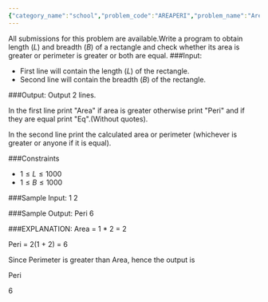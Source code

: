 ```yaml
---
{"category_name":"school","problem_code":"AREAPERI","problem_name":"Area OR Perimeter","languages_supported":{"0":"C","1":"CPP14","2":"JAVA","3":"PYTH","4":"PYTH 3.6","5":"PYPY","6":"CS2","7":"PAS fpc","8":"PAS gpc","9":"RUBY","10":"PHP","11":"GO","12":"NODEJS","13":"HASK","14":"rust","15":"SCALA","16":"swift","17":"D","18":"PERL","19":"FORT","20":"WSPC","21":"ADA","22":"CAML","23":"ICK","24":"BF","25":"ASM","26":"CLPS","27":"PRLG","28":"ICON","29":"SCM qobi","30":"PIKE","31":"ST","32":"NICE","33":"LUA","34":"BASH","35":"NEM","36":"LISP sbcl","37":"LISP clisp","38":"SCM guile","39":"JS","40":"ERL","41":"TCL","42":"kotlin","43":"PERL6","44":"TEXT","45":"SCM chicken","46":"PYP3","47":"CLOJ","48":"COB","49":"FS"},"max_timelimit":1,"source_sizelimit":50000,"problem_author":"tanmay28","problem_tester":null,"date_added":"2-06-2018","tags":{"0":"tanmay28"},"time":{"view_start_date":1521136800,"submit_start_date":1521136800,"visible_start_date":1521136800,"end_date":1735669800},"is_direct_submittable":false,"layout":"problem"}
---
```

<span class="solution-visible-txt">All submissions for this problem are available.</span>Write a program to obtain length $(L)$ and breadth $(B)$ of a rectangle and check whether its area is greater or perimeter is greater or both are equal.
###Input:

- First line will contain the length $(L)$ of the rectangle.
- Second line will contain the breadth $(B)$ of the rectangle.

###Output:
Output 2 lines. 

In the first line print "Area" if area is greater otherwise print "Peri" and if they are equal print "Eq".(Without quotes).

In the second line print the calculated area or perimeter (whichever is greater or anyone if it is equal).

###Constraints 
- $1 \leq L \leq 1000$
- $1 \leq B \leq 1000$

###Sample Input:
	1
	2

###Sample Output:
	Peri
	6

###EXPLANATION:
Area = 1 * 2 = 2

Peri = 2(1 + 2) = 6

Since Perimeter is greater than Area, hence the output is 

Peri

6